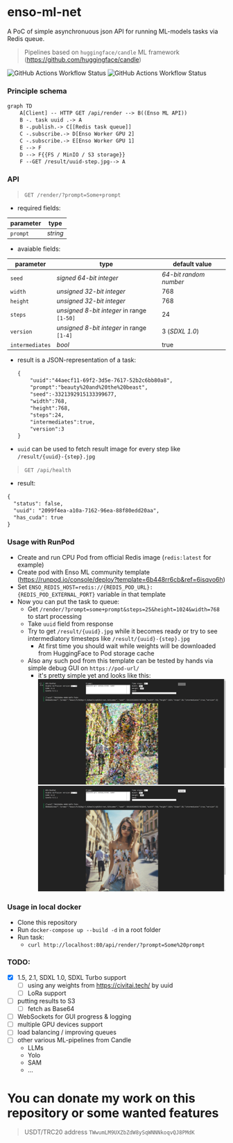# enso-ml-net

A PoC of simple asynchronuous json API for running ML-models tasks via Redis queue.

> Pipelines based on `huggingface/candle` ML framework (https://github.com/huggingface/candle)

![GitHub Actions Workflow Status](https://img.shields.io/github/actions/workflow/status/siddthartha/enso-ml/docker-image.yml?logo=docker&label=docker%20build)
![GitHub Actions Workflow Status](https://img.shields.io/github/actions/workflow/status/siddthartha/enso-ml/rust.yml?logo=rust&label=rust%20build)

### Principle schema
```mermaid
graph TD
    A[Client] -- HTTP GET /api/render --> B((Enso ML API))
    B -. task uuid .-> A
    B -.publish.-> C[[Redis task queue]]
    C -.subscribe.-> D[Enso Worker GPU 2]
    C -.subscribe.-> E[Enso Worker GPU 1]
    E --> F
    D --> F{{FS / MinIO / S3 storage}}
    F --GET /result/uuid-step.jpg--> A
```
### API
 > `GET /render/?prompt=Some+prompt`
  * required fields:

| parameter | type     |
|-----------|----------|
| `prompt`  | *string* |

  * avaiable fields:

| parameter       | type                                       | default value          |
|-----------------|--------------------------------------------|------------------------|
| `seed`          | *signed 64-bit integer*                    | *64-bit random number* |
| `width`         | *unsigned 32-bit integer*                  | 768                    |
| `height`        | *unsigned 32-bit integer*                  | 768                    |
| `steps`         | *unsigned 8-bit integer* in range `[1-50]` | 24                     |
| `version`       | *unsigned 8-bit integer* in range `[1-4]`  | 3 (*SDXL 1.0*)         |
| `intermediates` | *bool*                                     | true                   |

    
  * result is a JSON-representation of a task:
    ```
    {
        "uuid":"44aecf11-69f2-3d5e-7617-52b2c6bb80a8",
        "prompt":"beauty%20and%20the%20beast",
        "seed":-3321392915133399677,
        "width":768,
        "height":768,
        "steps":24,
        "intermediates":true,
        "version":3
    }
    ```
  * `uuid` can be used to fetch result image for every step like `/result/{uuid}-{step}.jpg`
> `GET /api/health`
  * result:
```
{
  "status": false,
  "uuid": "2099f4ea-a10a-7162-96ea-88f80edd20aa",
  "has_cuda": true
}
```
### Usage with RunPod

* Create and run CPU Pod from official Redis image (`redis:latest` for example)
* Create pod with Enso ML community template (https://runpod.io/console/deploy?template=6b448rr6cb&ref=6isqvo6h)
* Set `ENSO_REDIS_HOST=redis://{REDIS_POD_URL}:{REDIS_POD_EXTERNAL_PORT}` variable in that template
* Now you can put the task to queue:
  * Get `/render/?prompt=some+prompt&steps=25&height=1024&width=768` to start processing
  * Take `uuid` field from response
  * Try to get `/result/{uuid}.jpg` while it becomes ready or try to see intermediatory timesteps like `/result/{uuid}-{step}.jpg`
    * At first time you should wait while weights will be downloaded from HuggingFace to Pod storage cache  
  * Also any such pod from this template can be tested by hands via simple debug GUI on `https://pod-url/`
    * it's pretty simple yet and looks like this:  
      ![alt text](ui-screenshot-1.png "Title")
      ![alt text](ui-screenshot-2.png "Title")


### Usage in local docker

* Clone this repository
* Run `docker-compose up --build -d` in a root folder
* Run task:
  * `curl http://localhost:80/api/render/?prompt=Some%20prompt`

### TODO:

* [x] 1.5, 2.1, SDXL 1.0, SDXL Turbo support
  * [ ] using any weights from https://civitai.tech/ by uuid
  * [ ] LoRa support
* [ ] putting results to S3
  * [ ] fetch as Base64
* [ ] WebSockets for GUI progress & logging
* [ ] multiple GPU devices support
* [ ] load balancing / improving queues
* [ ] other various ML-pipelines from Candle 
  * LLMs
  * Yolo
  * SAM
  * &hellip;

# You can donate my work on this repository or some wanted features

> USDT/TRC20 address `TWwumLM9UXZbZdW8ySqWNNNkoqvQJ8PMdK`
